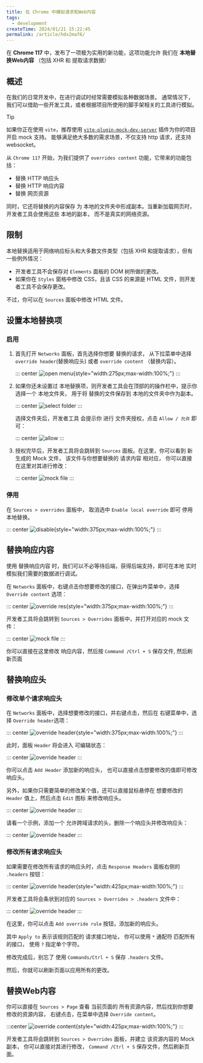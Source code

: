 ```yaml
---
title: 在 Chrome 中模拟请求和Web内容
tags:
  - development
createTime: 2024/01/21 15:22:45
permalink: /article/hdx2maf6/
---
```


在 **Chrome 117** 中，发布了一项极为实用的新功能，这项功能允许 我们在 **本地替换Web内容**
（包括 XHR 和 提取请求数据）

## 概述

在我们的日常开发中，在进行调试时经常需要模拟各种数据场景。
通常情况下，我们可以借助一些开发工具，或者根据项目所使用的脚手架相关的工具进行模拟。

> [!tip]
> 如果你正在使用 `vite`，推荐使用 [`vite-plugin-mock-dev-server`](https://vite-plugin-mock-dev-server.netlify.app/) 插件为你的项目开启 mock 支持。
> 能够满足绝大多数的需求场景，不仅支持 http 请求，还支持 websocket。

从 `Chrome 117` 开始，为我们提供了 `overrides content` 功能，它带来的功能包括：

- 替换 HTTP 响应头
- 替换 HTTP 响应内容
- 替换 网页资源

同时，它还将替换的内容保存 为 本地的文件夹中形成副本。当重新加载网页时，开发者工具会使用这些 本地的副本，
而不是真实的网络资源。

## 限制

本地替换适用于网络响应标头和大多数文件类型（包括 XHR 和提取请求），但有一些例外情况：

- 开发者工具不会保存对 `Elements` 面板的 DOM 树所做的更改。
- 如果你在 `Styles` 窗格中修改 CSS，且该 CSS 的来源是 HTML 文件，则开发者工具不会保存更改。

不过，你可以在 `Sources` 面板中修改 HTML 文件。

## 设置本地替换项

### 启用

1. 首先打开 `Networks` 面板，首先选择你想要 替换的请求，
   从下拉菜单中选择 `override header`(替换响应头) 或者 `override content` （替换内容）。

   ::: center
   ![open menu](/images/chrome-override/open-menu.png){style="width:275px;max-width:100%;"}
   :::

2. 如果你还未设置过 本地替换项，则开发者工具会在顶部的的操作栏中，提示你 选择一个 本地文件夹，
   用于将 替换的文件保存到 本地的文件夹中作为副本。

   ::: center
   ![select folder](/images/chrome-override/select-folder.png)
   :::

   选择文件夹后，开发者工具 会提示你 进行 文件夹授权，点击 `Allow / 允许` 即可：

   ::: center
   ![allow](/images/chrome-override/allow.png)
   :::

3. 授权完毕后，开发者工具将会跳转到 `Sources` 面板。在这里，你可以看到 新生成的 Mock 文件，
   该文件与你想要替换的 请求内容 相对应， 你可以直接在这里对其进行修改：

   ::: center
   ![mock file](/images/chrome-override/mock-file.png)
   :::

### 停用

在 `Sources > overrides` 面板中， 取消选中 `Enable local override` 即可 停用 本地替换。

::: center
![disable](/images/chrome-override/disable.png){style="width:375px;max-width:100%;"}
:::

## 替换响应内容

使用 替换响应内容 时，我们可以不必等待后端，获得后端支持，即可在本地 实时模拟我们需要的数据进行调试。

在 `Networks` 面板中，右键点击你想要修改的接口，在弹出咋菜单中，选择 `Override content` 选项：

::: center
![override res](/images/chrome-override/override-res-1.png){style="width:375px;max-width:100%;"}
:::

开发者工具将会跳转到 `Sources > Overrides` 面板中，并打开对应的 mock 文件：

::: center
![mock file](/images/chrome-override/mock-file.png)
:::

你可以直接在这里修改 响应内容，然后按 `Command /Ctrl + S` 保存文件, 然后刷新页面

## 替换响应头

### 修改单个请求响应头

在 `Networks` 面板中，选择想要修改的接口，并右键点击，然后在 右键菜单中，选择 `Override header`选项：

::: center
![override header](/images/chrome-override/override-header-1.png){style="width:375px;max-width:100%;"}
:::

此时，面板 `Header` 将会进入 可编辑状态：

::: center
![override header](/images/chrome-override/override-header-2.png)
:::

你可以点击 `Add Header` 添加新的响应头， 也可以直接点击想要修改的值即可修改响应头。

另外，如果你只需要简单的修改某个值，还可以直接鼠标悬停在 想要修改的 `Header` 值上，然后点击 `Edit` 图标 来修改响应头。

::: center
![override header](/images/chrome-override/override-header-3.png)
:::

请看一个示例，添加一个 允许跨域请求的头，删除一个响应头并修改响应头：

::: center
![override header](/images/chrome-override/override-header-4.png)
:::

### 修改所有请求响应头

如果需要在修改所有请求的响应头时，点击 `Response Headers` 面板右侧的 `.headers` 按钮：

::: center
![override header](/images/chrome-override/override-header-5.png){style="width:425px;max-width:100%;"}
:::

开发者工具将会条状到对应的 `Sources > Overrides > .headers` 文件中：

::: center
![override header](/images/chrome-override/override-header-6.png)
:::

在这里，你可以点击 `Add override rule` 按钮，添加新的响应头。

其中 `Apply to` 表示该规则匹配的 请求接口地址， 你可以使用 `*` 通配符 匹配所有的接口， 使用 `?` 指定单个字符。

修改完成后，别忘了 使用 `Commands/Ctrl + S` 保存 `.headers` 文件。

然后，你就可以刷新页面以应用所有的更改。

## 替换Web内容

你可以直接在 `Sources > Page` 查看 当前页面的 所有资源内容，然后找到你想要修改的资源内容，
右键点击，在菜单中选择 `Override content`。

:::center
![override content](/images/chrome-override/override-content.png){style="width:425px;max-width:100%;"}
:::

开发者工具将会跳转到 `Sources > Overrides` 面板，并建立 该资源内容的 Mock 副本，
你可以直接对其进行修改， `Command /Ctrl + S` 保存文件，然后刷新页面。
